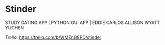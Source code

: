 # Stinder
STUDY DATING APP | PYTHON GUI APP | EDDIE CARLOS ALLISON WYATT YUCHEN

*Trello:* https://trello.com/b/WMZnG8PD/stinder
